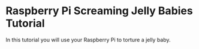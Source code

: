 # Raspberry Pi Screaming Jelly Babies Tutorial
 In this tutorial you will use your Raspberry Pi to torture a jelly baby.
